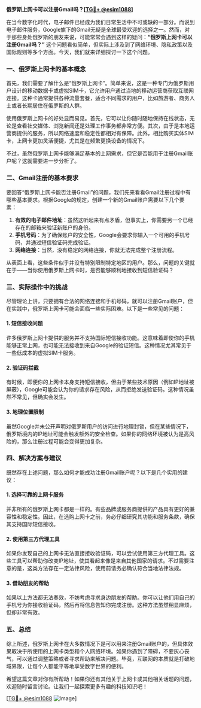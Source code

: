 **俄罗斯上网卡可以注册Gmail吗？[[TG💪+ @esim1088](https://t.me/s/esim1088)]**

在当今数字化时代，电子邮件已经成为我们日常生活中不可或缺的一部分。而说到电子邮件服务，Google旗下的Gmail无疑是全球最受欢迎的选择之一。然而，对于那些身处俄罗斯的朋友来说，可能常常会遇到这样的疑问：**“俄罗斯上网卡可以注册Gmail吗？”** 这个问题看似简单，但实际上涉及到了网络环境、隐私政策以及国际规则等多个方面。今天，我们就来详细探讨一下这个问题。

### 一、俄罗斯上网卡的基本概念

首先，我们需要了解什么是“俄罗斯上网卡”。简单来说，这是一种专门为俄罗斯用户设计的移动数据卡或虚拟SIM卡，它允许用户通过当地的移动运营商获取互联网连接。这种卡通常提供各种流量套餐，适合不同需求的用户，比如旅游者、商务人士或者长期居住在俄罗斯的人群。

使用俄罗斯上网卡的好处显而易见。首先，它可以让你随时随地保持在线状态，无论是查看社交媒体、浏览新闻还是处理工作事务都非常方便。其次，由于是本地运营商提供的服务，所以网络速度和稳定性都相对有保障。此外，相比购买实体SIM卡，上网卡更加灵活便捷，尤其是在频繁更换设备的情况下。

不过，虽然俄罗斯上网卡能够满足基本的上网需求，但它是否能用于注册Gmail账户呢？这就需要进一步分析了。

### 二、Gmail注册的基本要求

要回答“俄罗斯上网卡能否注册Gmail”的问题，我们先来看看Gmail注册过程中有哪些基本要求。根据Google的规定，创建一个新的Gmail账户需要以下几个要素：

1. **有效的电子邮件地址**：虽然这听起来有点矛盾，但事实上，你需要另一个已经存在的邮箱来验证新账户的身份。
2. **手机号码**：为了确保账户的安全性，Google会要求你输入一个可用的手机号码，并通过短信验证码完成验证。
3. **网络连接**：当然，没有稳定的网络连接，你就无法完成整个注册流程。

从表面上看，这些条件似乎并没有特别限制特定地区的用户。那么，问题的关键就在于——当你使用俄罗斯上网卡时，是否能够顺利地接收到短信验证码？

### 三、实际操作中的挑战

尽管理论上讲，只要拥有合法的网络连接和手机号码，就可以注册Gmail账户，但在实践中，俄罗斯上网卡可能会面临一些实际困难。以下是一些常见的问题：

#### 1. 短信接收问题
许多俄罗斯上网卡提供的服务并不支持国际短信接收功能。这意味着即使你的手机能够正常上网，也可能无法接收到来自Google的验证短信。这种情况尤其常见于一些低成本的虚拟SIM卡服务。

#### 2. 验证码拦截
有时候，即便你的上网卡本身支持短信接收，但由于某些技术原因（例如IP地址被屏蔽），Google可能会认为你的请求存在风险，从而拒绝发送验证码。这种情况虽然不常见，但确实会发生。

#### 3. 地理位置限制
虽然Google并未公开声明对俄罗斯用户的访问进行地理封锁，但在某些情况下，俄罗斯境内的IP地址可能会触发额外的安全检查。如果你的网络环境被认为是高风险的，那么注册过程可能会变得更加复杂。

### 四、解决方案与建议

既然存在上述问题，那么如何才能成功注册Gmail账户呢？以下是几个实用的建议：

#### 1. 选择可靠的上网卡服务
并非所有的俄罗斯上网卡都是一样的。有些品牌或服务商提供的产品具有更好的兼容性和稳定性。因此，在选购上网卡之前，务必仔细研究其功能和服务条款，确保其支持国际短信接收。

#### 2. 使用第三方代理工具
如果你发现自己的上网卡无法直接接收验证码，可以尝试使用第三方代理工具。这些工具可以帮助你改变IP地址，使其看起来像是来自其他国家的请求。不过需要注意的是，这类方法存在一定法律风险，使用前请务必确认符合当地法律法规。

#### 3. 借助朋友的帮助
如果以上方法都无法奏效，不妨考虑寻求身边朋友的帮助。你可以让他们用自己的手机号为你接收验证码，然后再将信息告知你完成注册。这种方法虽然稍显麻烦，但却非常有效。

### 五、总结

综上所述，俄罗斯上网卡在大多数情况下是可以用来注册Gmail账户的，但具体效果取决于所使用的上网卡类型和个人网络环境。如果你遇到了障碍，不要灰心丧气，可以通过调整策略或者寻求帮助来解决问题。毕竟，互联网的本质就是打破地域界限，让每个人都能平等地享受数字世界的便利。

希望这篇文章对你有所帮助！如果你还有其他关于上网卡或其他相关话题的问题，欢迎随时留言讨论。让我们一起探索更多有趣的科技知识吧！

[[TG💪+ @esim1088](https://t.me/s/esim1088) ![Image](https://i.postimg.cc/4NQfJmqS/Snipaste-2025-05-13-00-14-12.png)]